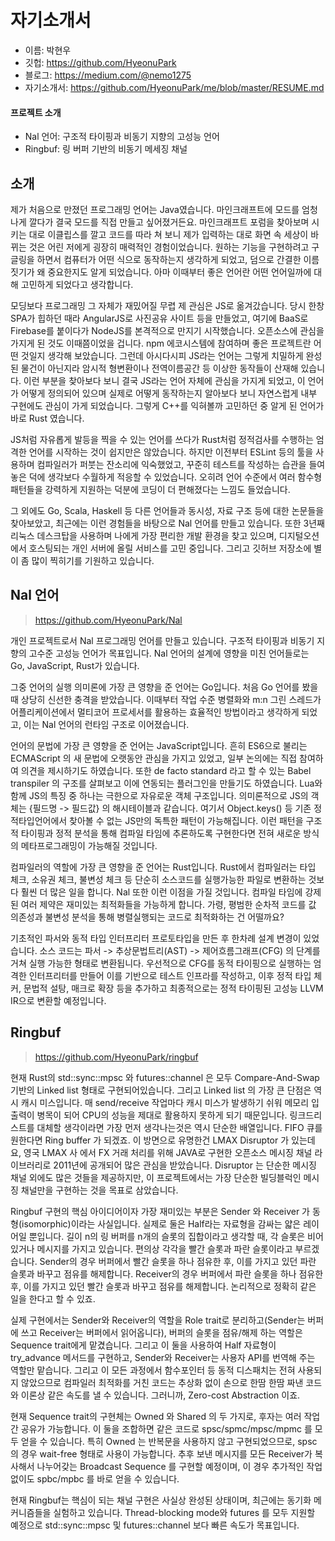 # 자기소개서

- 이름: 박현우
- 깃헙: https://github.com/HyeonuPark
- 블로그: https://medium.com/@nemo1275
- 자기소개서: https://github.com/HyeonuPark/me/blob/master/RESUME.md

#### 프로젝트 소개

- Nal 언어: 구조적 타이핑과 비동기 지향의 고성능 언어
- Ringbuf: 링 버퍼 기반의 비동기 메세징 채널

## 소개

제가 처음으로 만졌던 프로그래밍 언어는 Java였습니다. 마인크래프트에 모드를 엄청나게 깔다가 결국 모드를 직접 만들고 싶어졌거든요. 마인크래프트 포럼을 찾아보며 시키는 대로 이클립스를 깔고 코드를 따라 쳐 보니 제가 입력하는 대로 화면 속 세상이 바뀌는 것은 어린 저에게 굉장히 매력적인 경험이었습니다. 원하는 기능을 구현하려고 구글링을 하면서 컴퓨터가 어떤 식으로 동작하는지 생각하게 되었고, 덤으로 간결한 이름짓기가 왜 중요한지도 알게 되었습니다. 아마 이때부터 좋은 언어란 어떤 언어일까에 대해 고민하게 되었다고 생각합니다.

모딩보다 프로그래밍 그 자체가 재밌어질 무렵 제 관심은 JS로 옮겨갔습니다. 당시 한창 SPA가 힙하던 때라 AngularJS로 사진공유 사이트 등을 만들었고, 여기에 BaaS로 Firebase를 붙이다가 NodeJS를 본격적으로 만지기 시작했습니다. 오픈소스에 관심을 가지게 된 것도 이때쯤이었을 겁니다. npm 에코시스템에 참여하며 좋은 프로젝트란 어떤 것일지 생각해 보았습니다.
그런데 아시다시피 JS라는 언어는 그렇게 치밀하게 완성된 물건이 아닌지라 암시적 형변환이나 전역이름공간 등 이상한 동작들이 산재해 있습니다. 이런 부분을 찾아보다 보니 결국 JS라는 언어 자체에 관심을 가지게 되었고, 이 언어가 어떻게 정의되어 있으며 실제로 어떻게 동작하는지 알아보다 보니 자연스럽게 내부 구현에도 관심이 가게 되었습니다. 그렇게 C++를 익혀볼까 고민하던 중 알게 된 언어가 바로 Rust 였습니다.

JS처럼 자유롭게 발등을 찍을 수 있는 언어를 쓰다가 Rust처럼 정적검사를 수행하는 엄격한 언어를 시작하는 것이 쉽지만은 않았습니다. 하지만 이전부터 ESLint 등의 툴을 사용하며 컴파일러가 퍼붓는 잔소리에 익숙했었고, 꾸준히 테스트를 작성하는 습관을 들여놓은 덕에 생각보다 수월하게 적응할 수 있었습니다. 오히려 언어 수준에서 여러 함수형 패턴들을 강력하게 지원하는 덕분에 코딩이 더 편해졌다는 느낌도 들었습니다.

그 외에도 Go, Scala, Haskell 등 다른 언어들과 동시성, 자료 구조 등에 대한 논문들을 찾아보았고, 최근에는 이런 경험들을 바탕으로 Nal 언어를 만들고 있습니다. 또한 3년째 리눅스 데스크탑을 사용하며 나에게 가장 편리한 개발 환경을 찾고 있으며, 디지털오션에서 호스팅되는 개인 서버에 올릴 서비스를 고민 중입니다. 그리고 깃허브 저장소에 별이 좀 많이 찍히기를 기원하고 있습니다.

## Nal 언어

> https://github.com/HyeonuPark/Nal

개인 프로젝트로서 Nal 프로그래밍 언어를 만들고 있습니다. 구조적 타이핑과 비동기 지향의 고수준 고성능 언어가 목표입니다. Nal 언어의 설계에 영향을 미친 언어들로는 Go, JavaScript, Rust가 있습니다.

그중 언어의 실행 의미론에 가장 큰 영향을 준 언어는 Go입니다. 처음 Go 언어를 봤을 때 상당히 신선한 충격을 받았습니다. 이때부터 작업 수준 병렬화와 m:n 그린 스레드가 어플리케이션에서 멀티코어 프로세서를 활용하는 효율적인 방법이라고 생각하게 되었고, 이는 Nal 언어의 런타임 구조로 이어졌습니다.

언어의 문법에 가장 큰 영향을 준 언어는 JavaScript입니다. 흔히 ES6으로 불리는 ECMAScript 의 새 문법에 오랫동안 관심을 가지고 있었고, 일부 논의에는 직접 참여하여 의견을 제시하기도 하였습니다. 또한 de facto standard 라고 할 수 있는 Babel transpiler 의 구조를 살펴보고 이에 연동되는 플러그인을 만들기도 하였습니다. Lua와 함께 JS의 특징 중 하나는 극한으로 자유로운 객체 구조입니다. 의미론적으로 JS의 객체는 {필드명 -> 필드값} 의 해시테이블과 같습니다. 여기서 Object.keys() 등 기존 정적타입언어에서 찾아볼 수 없는 JS만의 독특한 패턴이 가능해집니다. 이런 패턴을 구조적 타이핑과 정적 분석을 통해 컴파일 타임에 추론하도록 구현한다면 전혀 새로운 방식의 메타프로그래밍이 가능해질 것입니다.

컴파일러의 역할에 가장 큰 영향을 준 언어는 Rust입니다. Rust에서 컴파일러는 타입 체크, 소유권 체크, 불변성 체크 등 단순히 소스코드를 실행가능한 파일로 변환하는 것보다 훨씬 더 많은 일을 합니다. Nal 또한 이런 이점을 가질 것입니다. 컴파일 타임에 강제된 여러 제약은 재미있는 최적화들을 가능하게 합니다. 가령, 평범한 순차적 코드를 값 의존성과 불변성 분석을 통해 병렬실행되는 코드로 최적화하는 건 어떨까요?

기초적인 파서와 동적 타입 인터프리터 프로토타입을 만든 후 한차례 설계 변경이 있었습니다. 소스 코드는 파서 -> 추상문법트리(AST) -> 제어흐름그래프(CFG) 의 단계를 거쳐 실행 가능한 형태로 변환됩니다. 우선적으로 CFG를 동적 타이핑으로 실행하는 엄격한 인터프리터를 만들어 이를 기반으로 테스트 인프라를 작성하고, 이후 정적 타입 체커, 문법적 설탕, 매크로 확장 등을 추가하고 최종적으로는 정적 타이핑된 고성능 LLVM IR으로 변환할 예정입니다.

## Ringbuf

> https://github.com/HyeonuPark/ringbuf

현재 Rust의 std::sync::mpsc 와 futures::channel 은 모두 Compare-And-Swap 기반의 Linked list 형태로 구현되어있습니다. 그리고 Linked list 의 가장 큰 단점은 역시 캐시 미스입니다. 매 send/receive 작업마다 캐시 미스가 발생하기 쉬워 메모리 입출력이 병목이 되어 CPU의 성능을 제대로 활용하지 못하게 되기 때문입니다. 링크드리스트를 대체할 생각이라면 가장 먼저 생각나는것은 역시 단순한 배열입니다. FIFO 큐를 원한다면 Ring buffer 가 되겠죠. 이 방면으로 유명한건 LMAX Disruptor 가 있는데요, 영국 LMAX 사 에서 FX 거래 처리를 위해 JAVA로 구현한 오픈소스 메시징 채널 라이브러리로 2011년에 공개되어 많은 관심을 받았습니다. Disruptor 는 단순한 메시징 채널 외에도 많은 것들을 제공하지만, 이 프로젝트에서는 가장 단순한 빌딩블럭인 메시징 채널만을 구현하는 것을 목표로 삼았습니다.

Ringbuf 구현의 핵심 아이디어이자 가장 재미있는 부분은 Sender 와 Receiver 가 동형(isomorphic)이라는 사실입니다. 실제로 둘은 Half라는 자료형을 감싸는 얇은 레이어일 뿐입니다. 길이 n의 링 버퍼를 n개의 슬롯의 집합이라고 생각할 때, 각 슬롯은 비어 있거나 메시지를 가지고 있습니다. 편의상 각각을 빨간 슬롯과 파란 슬롯이라고 부르겠습니다. Sender의 경우 버퍼에서 빨간 슬롯을 하나 점유한 후, 이를 가지고 있던 파란 슬롯과 바꾸고 점유를 해제합니다. Receiver의 경우 버퍼에서 파란 슬롯을 하나 점유한 후, 이를 가지고 있던 빨간 슬롯과 바꾸고 점유를 해제합니다. 논리적으로 정확히 같은 일을 한다고 할 수 있죠.

실제 구현에서는 Sender와 Receiver의 역할을 Role trait로 분리하고(Sender는 버퍼에 쓰고 Receiver는 버퍼에서 읽어옵니다), 버퍼의 슬롯을 점유/해제 하는 역할은 Sequence trait에게 맡겼습니다. 그리고 이 둘을 사용하여 Half 자료형이 try_advance 메서드를 구현하고, Sender와 Receiver는 사용자 API를 번역해 주는 역할만 맡습니다. 그리고 이 모든 과정에서 함수포인터 등 동적 디스패치는 전혀 사용되지 않았으므로 컴파일러 최적화를 거친 코드는 추상화 없이 손으로 한땀 한땀 짜낸 코드와 이론상 같은 속도를 낼 수 있습니다. 그러니까, Zero-cost Abstraction 이죠.

현재 Sequence trait의 구현체는 Owned 와 Shared 의 두 가지로, 후자는 여러 작업간 공유가 가능합니다. 이 둘을 조합하면 같은 코드로 spsc/spmc/mpsc/mpmc 를 모두 얻을 수 있습니다. 특히 Owned 는 반복문을 사용하지 않고 구현되었으므로, spsc 의 경우 wait-free 형태로 사용이 가능합니다. 추후 보낸 메시지를 모든 Receiver가 복사해서 나누어갖는 Broadcast Sequence 를 구현할 예정이며, 이 경우 추가적인 작업 없이도 spbc/mpbc 를 바로 얻을 수 있습니다.

현재 Ringbuf는 핵심이 되는 채널 구현은 사실상 완성된 상태이며, 최근에는 동기화 메커니즘들을 실험하고 있습니다. Thread-blocking mode와 futures 를 모두 지원할 예정으로 std::sync::mpsc 및 futures::channel 보다 빠른 속도가 목표입니다.
